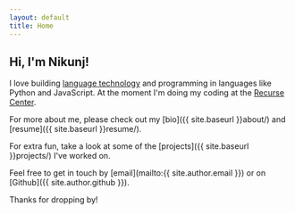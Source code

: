 ```yaml
---
layout: default
title: Home
---
```


## Hi, I'm Nikunj!

I love building [language technology](https://en.wikipedia.org/wiki/Language_technology) and programming in languages like Python and JavaScript. At the moment I'm doing my coding at the [Recurse Center](http://www.recurse.com).

For more about me, please check out my [bio]({{ site.baseurl }}about/) and [resume]({{ site.baseurl }}resume/).

For extra fun, take a look at some of the [projects]({{ site.baseurl }}projects/) I've worked on.

Feel free to get in touch by [email](mailto:{{ site.author.email }}) or on [Github]({{ site.author.github }}).

Thanks for dropping by!
